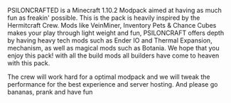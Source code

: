 PSILONCRAFTED is a Minecraft 1.10.2 Modpack aimed at having as much fun as freakin' possible. This is the pack is heavily  inspired by the Hermitcraft Crew. Mods like VeinMiner, Inventory Pets & Chance Cubes makes your play through light weight and fun,  PSILONCRAFT offers depth by having heavy tech mods such as Ender IO and Thermal Expansion, mechanism, as well as magical mods such as Botania. We hope that you enjoy this pack! with all the build mods all builders have come to heaven with this pack.

 

The crew will work hard for a optimal modpack and we will tweak the performance for the best experience and server hosting. And please go bananas, prank and have fun
